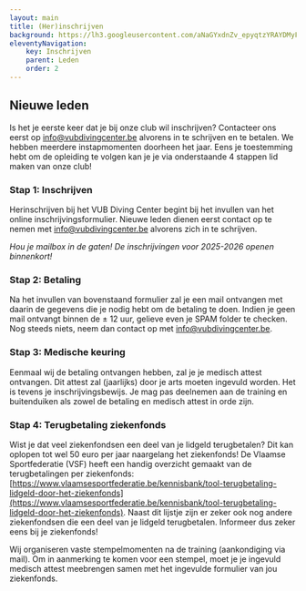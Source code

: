 ```yaml
---
layout: main
title: (Her)inschrijven
background: https://lh3.googleusercontent.com/aNaGYxdnZv_epyqtzYRAYDMyFuSm8mR4Y5LXHbirsfbtsitfVbog5G0eICOxIdZkDvP7w7Sz3xsj5OClVrhFGDREH0zk7WAYiueDVYzAxcHdJ-pd6_JBvg22ZDjE53SCpRfSvbwOG6o
eleventyNavigation:
    key: Inschrijven
    parent: Leden
    order: 2
---
```


<div class="alert warn">
<h2><i class="fa-solid fa-triangle-exclamation"></i> Nieuwe leden</h2>
Is het je eerste keer dat je bij onze club wil inschrijven? Contacteer ons eerst op <a href="mailto:info@vubdivingcenter.be">info@vubdivingcenter.be</a> alvorens in te schrijven en te betalen. We hebben meerdere instapmomenten doorheen het jaar. Eens je toestemming hebt om de opleiding te volgen kan je je via onderstaande 4 stappen lid maken van onze club!
</div>

### Stap 1: Inschrijven

Herinschrijven bij het VUB Diving Center begint bij het invullen van het online inschrijvingsformulier. Nieuwe leden dienen eerst contact
op te nemen met <info@vubdivingcenter.be> alvorens zich in te schrijven.

<!-- [Inschrijven](https://vdc-app.azurewebsites.net/Registration/Create){ .btn .btn-green target="_blank"} -->
*Hou je mailbox in de gaten! De inschrijvingen voor 2025-2026 openen binnenkort!*

### Stap 2: Betaling

Na het invullen van bovenstaand formulier zal je een mail ontvangen met daarin de gegevens die je nodig hebt om de betaling te doen. Indien je geen mail ontvangt binnen de ± 12 uur, gelieve even je SPAM folder te checken. Nog steeds niets, neem dan contact op met <info@vubdivingcenter.be>.

### Stap 3: Medische keuring

Eenmaal wij de betaling ontvangen hebben, zal je je medisch attest ontvangen. Dit attest zal (jaarlijks) door je arts moeten ingevuld worden. Het is tevens je inschrijvingsbewijs. Je mag pas deelnemen aan de training en buitenduiken als zowel de betaling en medisch attest in orde zijn.

### Stap 4: Terugbetaling ziekenfonds
Wist je dat veel ziekenfondsen een deel van je lidgeld terugbetalen? Dit kan oplopen tot wel 50 euro per jaar naargelang het ziekenfonds! De Vlaamse Sportfederatie (VSF) heeft een handig overzicht gemaakt van de terugbetalingen per ziekenfonds: [https://www.vlaamsesportfederatie.be/kennisbank/tool-terugbetaling-lidgeld-door-het-ziekenfonds](https://www.vlaamsesportfederatie.be/kennisbank/tool-terugbetaling-lidgeld-door-het-ziekenfonds). Naast dit lijstje zijn er zeker ook nog andere ziekenfondsen die een deel van je lidgeld terugbetalen. Informeer dus zeker eens bij je ziekenfonds!

Wij organiseren vaste stempelmomenten na de training (aankondiging via mail). Om in aanmerking te komen voor een stempel, moet je je ingevuld medisch attest meebrengen samen met het ingevulde formulier van jou ziekenfonds.